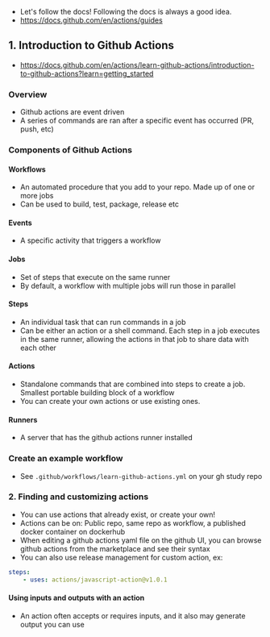 
- Let's follow the docs! Following the docs is always a good idea.
- https://docs.github.com/en/actions/guides

## 1. Introduction to Github Actions
- https://docs.github.com/en/actions/learn-github-actions/introduction-to-github-actions?learn=getting_started

### Overview
- Github actions are event driven
- A series of commands are ran after a specific event has occurred (PR, push, etc)

### Components of Github Actions

#### Workflows
- An automated procedure that you add to your repo. Made up of one or more jobs
- Can be used to build, test, package, release etc

#### Events
- A specific activity that triggers a workflow

#### Jobs
- Set of steps that execute on the same runner
- By default, a workflow with multiple jobs will run those in parallel

#### Steps
- An individual task that can run commands in a job
- Can be either an action or a shell command. Each step in a job executes in the same runner, allowing the actions in that job to share data with each other

#### Actions
- Standalone commands that are combined into steps to create a job. Smallest portable building block of a workflow
- You can create your own actions or use existing ones.

#### Runners
- A server that has the github actions runner installed

### Create an example workflow
- See `.github/workflows/learn-github-actions.yml` on your gh study repo

### 2. Finding and customizing actions
- You can use actions that already exist, or create your own!
- Actions can be on: Public repo, same repo as workflow, a published docker container on dockerhub
- When editing a github actions yaml file on the github UI, you can browse github actions from the marketplace and see their syntax
- You can also use release management for custom action, ex:
```yaml
steps:
    - uses: actions/javascript-action@v1.0.1
```
#### Using inputs and outputs with an action
- An action often accepts or requires inputs, and it also may generate output you can use

